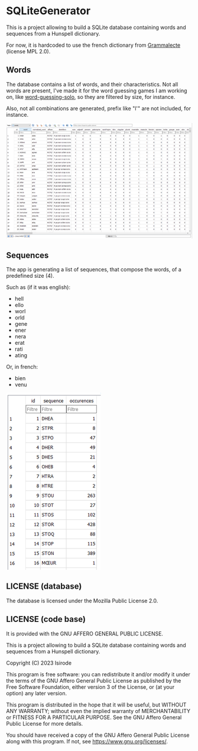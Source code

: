 # SQLiteGenerator

This is a project allowing to build a SQLite database containing words and sequences from a Hunspell dictionary.

For now, it is hardcoded to use the french dictionary from [Grammalecte](https://grammalecte.net/) (license MPL 2.0).

## Words

The database contains a list of words, and their characteristics. Not all words are present, I've made it for the word guessing games I am working on, like [word-guessing-solo](https://github.com/isirode/word-guessing-solo), so they are filtered by size, for instance.

Also, not all combinations are generated, prefix like "l'" are not included, for instance.

![Words](./Documentation/Resources/Words.PNG)

## Sequences

The app is generating a list of sequences, that compose the words, of a predefined size  (4).

Such as (if it was english):

- hell
- ello
- worl
- orld
- gene
- ener
- nera
- erat
- rati
- ating

Or, in french:
- bien
- venu

![Sequences](./Documentation/Resources/Sequences.PNG)

## LICENSE (database)

The database is licensed under the Mozilla Public License 2.0.

## LICENSE (code base)

It is provided with the GNU AFFERO GENERAL PUBLIC LICENSE.

This is a project allowing to build a SQLite database containing words and sequences from a Hunspell dictionary.

Copyright (C) 2023  Isirode

This program is free software: you can redistribute it and/or modify
it under the terms of the GNU Affero General Public License as
published by the Free Software Foundation, either version 3 of the
License, or (at your option) any later version.

This program is distributed in the hope that it will be useful,
but WITHOUT ANY WARRANTY; without even the implied warranty of
MERCHANTABILITY or FITNESS FOR A PARTICULAR PURPOSE.  See the
GNU Affero General Public License for more details.

You should have received a copy of the GNU Affero General Public License
along with this program.  If not, see <https://www.gnu.org/licenses/>.
